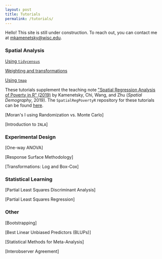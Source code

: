 ```yaml
---
layout: post
title: Tutorials
permalink: /tutorials/
---
```


Hello! This site is still under construction. To reach out, you can contact me at [mkamenetsky@wisc.edu](mailto:mkamenetsky@wisc.edu).

### Spatial Analysis

[Using `tidycensus`](https://mkamenet3.github.io/SpatialRegPovertyR/usingtidycensus.html)

[Weighting and transformations](https://mkamenet3.github.io/SpatialRegPovertyR/weightingtransformations.html)

[Using `tmap`](https://mkamenet3.github.io/SpatialRegPovertyR/tmap.html)

These tutorials supplement the teaching note ["Spatial Regression Analysis of Poverty in R" (2019)](https://link.springer.com/article/10.1007/s40980-019-00048-0) by Kamenetsky, Chi, Wang, and Zhu (*Spatial Demography*, 2019). The `SpatialRegPovertyR` repository for these tutorials can be found [here](https://github.com/mkamenet3/SpatialRegPovertyR/tree/master/data).

[Moran's I using Randomization vs. Monte Carlo]

[Introduction to `INLA`]

### Experimental Design

[One-way ANOVA]

[Response Surface Methodology]

[Transformations: Log and Box-Cox]

### Statistical Learning

[Partial Least Squares Discriminant Analysis]

[Partial Least Squares Regression]

### Other

[Bootstrapping]

[Best Linear Unbiased Predictors (BLUPs)]

[Statistical Methods for Meta-Analysis]

[Interobserver Agreement]
